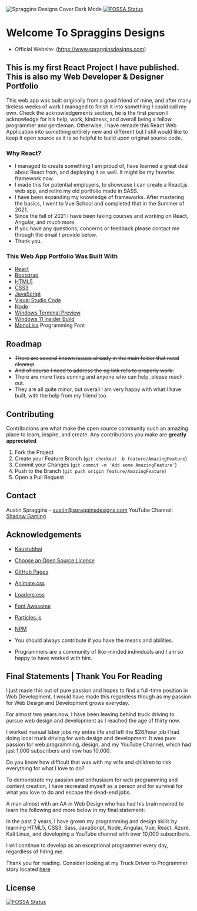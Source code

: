 <!-- PROJECT LOGO -->
![Spraggins Designs Cover Dark Mode](https://github.com/spragginsdesigns/reactportfolio/blob/d47cfba4d7e7e6ac17ddc1cbd3bb7ab0d3be18f5/other/Spraggins%20Designs%20Cover%20Dark%20Mode.jpg)[![FOSSA Status](https://app.fossa.com/api/projects/git%2Bgithub.com%2Fspragginsdesigns%2Freactportfolio.svg?type=shield)](https://app.fossa.com/projects/git%2Bgithub.com%2Fspragginsdesigns%2Freactportfolio?ref=badge_shield)


# Welcome To Spraggins Designs

* Official Website: (https://www.spragginsdesigns.com)

## This is my first React Project I have published. This is also my Web Developer & Designer Portfolio

<!-- Overview Of Project -->

This web app was built originally from a good friend of mine, and after many tireless weeks of work I managed to finish it into something I could call my own. 
Check the acknowledgements section, he is the first person I acknowledge for his help, work, kindness, and overall being a fellow programmer and gentleman. Otherwise, I have remade this React Web Application into something entirely new and different but I still would like to keep it open source as it is so helpful to build upon original source code. 

### Why React?
* I managed to create something I am proud of, have learned a great deal about React from, and deploying it as well. It might be my favorite framework now. 
* I made this for potential employers, to showcase I can create a React.js web app, and retire my old portfolio made in SASS.
* I have been expanding my knowledge of frameworks. After mastering the basics, I went to Vue School and completed that in the Summer of 2021.
* Since the fall of 2021 I have been taking courses and working on React, Angular, and much more.
* If you have any questions, concerns or feedback please contact me through the email I provide below. 
* Thank you. 

### This Web App Portfolio Was Built With
* [React](https://reactjs.org)
* [Bootstrap](https://getbootstrap.com)
* [HTML5](https://www.w3schools.com/html/)
* [CSS3](https://www.w3schools.com/css/default.asp)
* [JavaScript](https://www.javascript.com/)
* [Visual Studio Code](https://code.visualstudio.com/)
* [Node](https://nodejs.org/en/)
* [Windows Terminal Preview](https://devblogs.microsoft.com/commandline/windows-terminal-preview-1-9-release/)
* [Windows 11 Insider Build](https://insider.windows.com/en-us/)
* [MonoLisa](https://www.monolisa.dev/) Programming Font

<!-- ROADMAP -->
## Roadmap

* ~~There are several known issues already in the main folder that need cleanup~~
* ~~And of course I need to address the og link rel’s to properly work.~~ 
* There are more fixes coming and anyone who can help, please reach out. 
* They are all quite minor, but overall I am very happy with what I have built, with the help from my friend too. 

<!-- CONTRIBUTING -->
## Contributing

Contributions are what make the open source community such an amazing place to learn, inspire, and create. 
Any contributions you make are **greatly appreciated**.

1. Fork the Project
2. Create your Feature Branch (`git checkout -b feature/AmazingFeature`)
3. Commit your Changes (`git commit -m 'Add some AmazingFeature'`)
4. Push to the Branch (`git push origin feature/AmazingFeature`)
5. Open a Pull Request

<!-- CONTACT -->
## Contact
Austin Spraggins - <austin@spragginsdesigns.com>
YouTube Channel: [Shadow Gaming](https://www.youtube.com/c/shadowgaming99)

<!-- ACKNOWLEDGEMENTS -->
## Acknowledgements
* [Kaustubhai](https://github.com/kaustubhai)

* [Choose an Open Source License](https://choosealicense.com)

* [GitHub Pages](https://pages.github.com)

* [Animate.css](https://daneden.github.io/animate.css)

* [Loaders.css](https://connoratherton.com/loaders)

* [Font Awesome](https://fontawesome.com)

* [Particles.js](https://vincentgarreau.com/particles.js/)

* [NPM](https://www.npmjs.com/)

* You should always contribute if you have the means and abilities. 

* Programmers are a community of like-minded individuals and I am so happy to have worked with him.  

## Final Statements | Thank You For Reading

I just made this out of pure passion and hopes to find a full-time position in Web Development. I would have made this regardless though as my passion for Web Design and Development grows everyday. 

For almost two years now, I have been leaving behind truck driving to pursue web design and development as I reached the age of thirty now.

I worked manual labor jobs my entire life and left the $28/hour job I had doing local truck driving for web design and development. It was pure passion for web programming, design, and my YouTube Channel, which had just 1,000 subscribers and now has 10,000. 

Do you know how difficult that was with my wife and children to risk everything for what I love to do? 

To demonstrate my passion and enthusiasm for web programming and content creation, I have recreated myself as a person and for survival for what you love to do and escape the dead-end jobs. 

A man almost with an AA in Web Design who has had his brain rewired to learn the following and more below in my final statement:

In the past 2 years, I have grown my programming and design skills by learning HTML5, CSS3, Sass, JavaScript, Node, Angular, Vue, React, Azure, Kali Linux, and developing a YouTube channel with over 10,000 subscribers. 

I will continue to develop as an exceptional programmer every day, regardless of hiring me.  

Thank you for reading. Consider looking at my Truck Driver to Programmer story located [here](https://docs.google.com/document/d/1ZriXNTPb4mPwGRMlWG1hCJHxSKQbqaLV4VlLmVupNkA/edit)


## License
[![FOSSA Status](https://app.fossa.com/api/projects/git%2Bgithub.com%2Fspragginsdesigns%2Freactportfolio.svg?type=large)](https://app.fossa.com/projects/git%2Bgithub.com%2Fspragginsdesigns%2Freactportfolio?ref=badge_large)